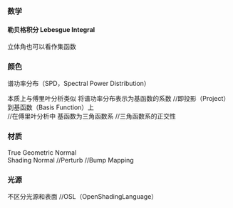 ### 数学

#### 勒贝格积分 Lebesgue Integral    
    
立体角也可以看作集函数    


### 颜色
谱功率分布（SPD，Spectral Power Distribution）  

本质上与傅里叶分析类似 将谱功率分布表示为基函数的系数 //即投影（Project）到基函数（Basis Function）上  
//在傅里叶分析中 基函数为三角函数系 //三角函数系的正交性    
  
### 材质  
  
True Geometric Normal  
Shading Normal //Perturb //Bump Mapping  

### 光源  
不区分光源和表面 //OSL（OpenShadingLanguage）  